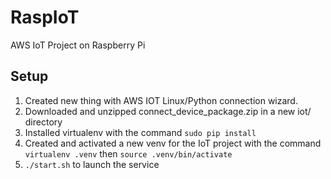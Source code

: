 # RaspIoT
AWS IoT Project on Raspberry Pi

## Setup
1. Created new thing with AWS IOT Linux/Python connection wizard.
2. Downloaded and unzipped connect_device_package.zip in a new iot/ directory
3. Installed virtualenv with the command `sudo pip install`
4. Created and activated a new venv for the IoT project with the command `virtualenv .venv` then `source .venv/bin/activate`
5. `./start.sh` to launch the service
